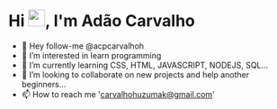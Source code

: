 <h1 align="left">Hi <img src="https://raw.githubusercontent.com/kaueMarques/kaueMarques/master/hi.gif" height="30px">, I'm Adão Carvalho</h1>
  

- 👋 Hey follow-me @acpcarvalhoh
- 👀 I’m interested in learn programming
- 🌱 I’m currently learning CSS, HTML, JAVASCRIPT, NODEJS, SQL...
- 💞️ I’m looking to collaborate on new projects and help another beginners...
- 📫 How to reach me 'carvalhohuzumak@gmail.com'

<br/><br/><br/>  

<!---
acpcarvalhoh/acpcarvalhoh is a ✨ special ✨ repository because its `README.md` (this file) appears on your GitHub profile.
You can click the Preview link to take a look at your changes.
--->
